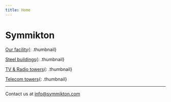 ```yaml
---
title: Home
---
```


# Symmikton

[Our facility](our-facility/index.html){: .thumbnail}

[Steel buildings](steel-buildings/index.html){: .thumbnail}

[TV & Radio towers](tv-radio-towers/index.html){: .thumbnail}

[Telecom towers](telecom-towers/index.html){: .thumbnail}

---

Contact us at [info@symmikton.com](mailto:info@symmikton.com)
